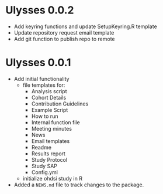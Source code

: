 # Ulysses 0.0.2

* Add keyring functions and update SetupKeyring.R template
* Update repository request email template
* Add git function to publish repo to remote

# Ulysses 0.0.1

* Add initial functionality
    * file templates for:
        - Analysis script
        - Cohort Details
        - Contribution Guidelines
        - Example Script
        - How to run
        - Internal function file
        - Meeting minutes
        - News
        - Email templates
        - Readme
        - Results report
        - Study Protocol
        - Study SAP
        - Config.yml
    * initialize ohdsi study in R
* Added a `NEWS.md` file to track changes to the package.
